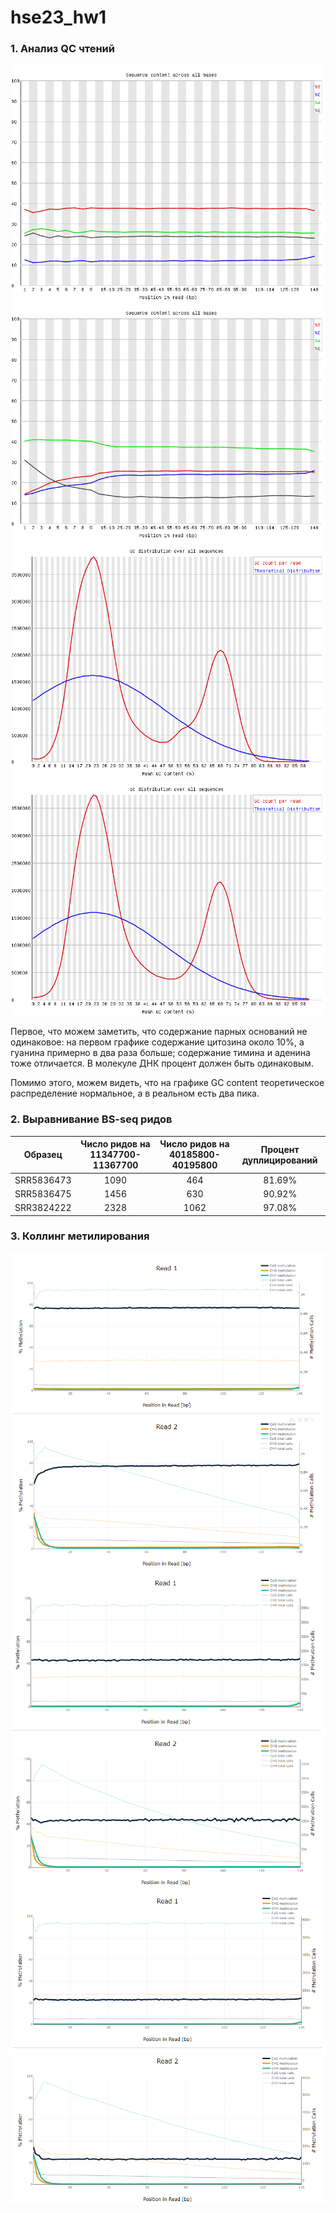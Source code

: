 # hse23_hw1

### 1. Анализ QC чтений

![](https://github.com/KirillMatirko/hse23_hw1/blob/main/pics/per_base_seq_content.png)
![](https://github.com/KirillMatirko/hse23_hw1/blob/main/pics/per_base_seq_content2.png)
![](https://github.com/KirillMatirko/hse23_hw1/blob/main/pics/per_seq_gc_content.png)
![](https://github.com/KirillMatirko/hse23_hw1/blob/main/pics/per_seq_gc_content2.png)

Первое, что можем заметить, что содержание парных оснований не одинаковое: на первом графике содержание цитозина около 10%, а гуанина примерно в два раза больше; содержание тимина и аденина тоже отличается. В молекуле ДНК процент должен быть одинаковым.

Помимо этого, можем видеть, что на графике GC content теоретическое распределение нормальное, а в реальном есть два пика.

### 2. Выравнивание BS-seq ридов

| Образец | Число ридов на 11347700-11367700 | Число ридов на 40185800-40195800 | Процент дуплицирований |
|:----------:|:----:|:---:|:------:|
| SRR5836473 | 1090 | 464 | 81.69% |
| SRR5836475 | 1456 | 630 | 90.92% |
| SRR3824222 | 2328 | 1062 | 97.08% |


### 3. Коллинг метилирования

![](https://github.com/KirillMatirko/hse23_hw1/blob/main/pics/SRR3824222_mbiasplot.png)
![](https://github.com/KirillMatirko/hse23_hw1/blob/main/pics/SRR5836473_mbiasplot.png)
![](https://github.com/KirillMatirko/hse23_hw1/blob/main/pics/SRR5836475_mbiasplot.png)
